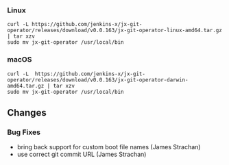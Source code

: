 ### Linux

```shell
curl -L https://github.com/jenkins-x/jx-git-operator/releases/download/v0.0.163/jx-git-operator-linux-amd64.tar.gz | tar xzv 
sudo mv jx-git-operator /usr/local/bin
```

### macOS

```shell
curl -L  https://github.com/jenkins-x/jx-git-operator/releases/download/v0.0.163/jx-git-operator-darwin-amd64.tar.gz | tar xzv
sudo mv jx-git-operator /usr/local/bin
```

## Changes

### Bug Fixes

* bring back support for custom boot file names (James Strachan)
* use correct git commit URL (James Strachan)
